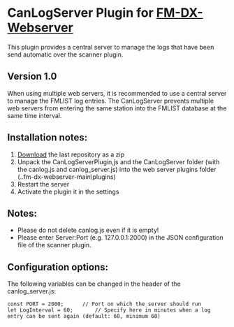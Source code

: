 # CanLogServer Plugin for [FM-DX-Webserver](https://github.com/NoobishSVK/fm-dx-webserver)
This plugin provides a central server to manage the logs that have been send automatic over the scanner plugin.

## Version 1.0

When using multiple web servers, it is recommended to use a central server to manage the FMLIST log entries. The CanLogServer prevents multiple web servers from entering the same station into the FMLIST database at the same time interval.

## Installation notes:

1. [Download](https://github.com/Highpoint2000/canlog-server/releases) the last repository as a zip
2. Unpack the CanLogServerPlugin,js and the CanLogServer folder (with the canlog.js and canlog_server.js) into the web server plugins folder (..fm-dx-webserver-main\plugins)
4. Restart the server
5. Activate the plugin it in the settings

## Notes: 

- Please do not delete canlog.js even if it is empty!
- Please enter Server:Port (e.g. 127.0.0.1:2000) in the JSON configuration file of the scanner plugin.
  
## Configuration options:

The following variables can be changed in the header of the canlog_server.js:

    const PORT = 2000; 		// Port on which the server should run
    let LogInterval = 60;     	// Specify here in minutes when a log entry can be sent again (default: 60, minimum 60)
